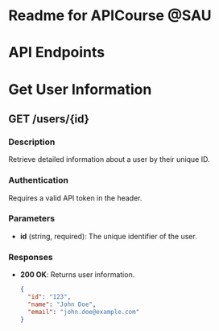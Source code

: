 # Readme for APICourse @SAU

 
# API Endpoints

# Get User Information

## GET /users/{id}

### Description
Retrieve detailed information about a user by their unique ID.

### Authentication
Requires a valid API token in the header.

### Parameters
- **id** (string, required): The unique identifier of the user.

### Responses
- **200 OK**: Returns user information.
  ```json
  {
    "id": "123",
    "name": "John Doe",
    "email": "john.doe@example.com"
  }
